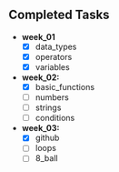 ## Completed Tasks

- **week_01**
  - [x] data_types
  - [x] operators
  - [x] variables
- **week_02:**
  - [x] basic_functions
  - [ ] numbers
  - [ ] strings
  - [ ] conditions
- **week_03:**
  - [x] github
  - [ ] loops
  - [ ] 8_ball
